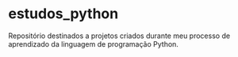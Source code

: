 # estudos_python
Repositório destinados a projetos criados durante meu processo de aprendizado da linguagem de programação Python.
